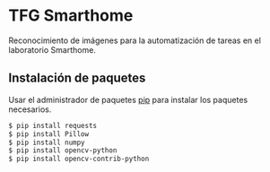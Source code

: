 # TFG Smarthome

Reconocimiento de imágenes para la automatización de tareas en el laboratorio Smarthome.

## Instalación de paquetes

Usar el administrador de paquetes [pip](https://pip.pypa.io/en/stable/) para instalar los paquetes necesarios.

```bash
$ pip install requests
$ pip install Pillow
$ pip install numpy
$ pip install opencv-python
$ pip install opencv-contrib-python
```
